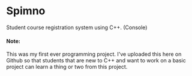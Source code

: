 # Spimno
Student course registration system using C++. (Console)

#### Note:
This was my first ever programming project. I've uploaded this here on Github so that students that are new to C++ and want to work on a basic project can learn a thing or two from this project. 
